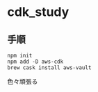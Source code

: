 # cdk_study

## 手順

```
npm init
npm add -D aws-cdk
brew cask install aws-vault
```

色々頑張る

```
```
